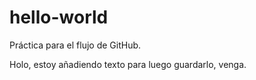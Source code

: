 # hello-world
Práctica para el flujo de GitHub.

Holo, estoy añadiendo texto para luego guardarlo, venga.
